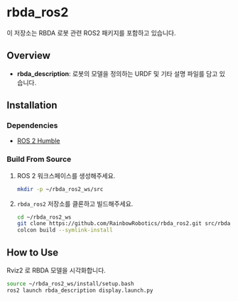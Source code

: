 # rbda_ros2

이 저장소는 RBDA 로봇 관련 ROS2 패키지를 포함하고 있습니다.

## Overview

- **rbda_description**: 로봇의 모델을 정의하는 URDF 및 기타 설명 파일를 담고 있습니다.

## Installation

### Dependencies

- [ROS 2 Humble](https://docs.ros.org/en/humble/Installation.html)

### Build From Source

1. ROS 2 워크스페이스를 생성해주세요.
   ```bash
   mkdir -p ~/rbda_ros2_ws/src
   ```
2. ``rbda_ros2`` 저장소를 클론하고 빌드해주세요.
   ```bash
   cd ~/rbda_ros2_ws
   git clone https://github.com/RainbowRobotics/rbda_ros2.git src/rbda_ros2
   colcon build --symlink-install
   ```

## How to Use

Rviz2 로 RBDA 모델을 시각화합니다.

```bash
source ~/rbda_ros2_ws/install/setup.bash
ros2 launch rbda_description display.launch.py
```